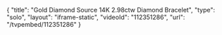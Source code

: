 {
    "title": "Gold   Diamond Source 14K 2.98ctw Diamond Bracelet",
    "type": "solo",
    "layout": "iframe-static",
    "videoId": "112351286",
    "url": "\/tvpembed\/112351286"
}